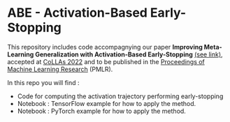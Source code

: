 # ABE - Activation-Based Early-Stopping

This repository includes code accompagnying our paper **Improving Meta-Learning Generalization with Activation-Based Early-Stopping** [(see link)](https://drive.google.com/file/d/1P4rCj0swQiRwoLOOGPsuYKKse88t7XpM/view?usp=sharing), accepted at [CoLLAs 2022](https://lifelong-ml.cc/) and to be published in the [Proceedings of Machine Learning Research](https://proceedings.mlr.press/) (PMLR).

In this repo you will find :
- Code for computing the activation trajectory performing early-stopping
- Notebook : TensorFlow example for how to apply the method.
- Notebook : PyTorch example for how to apply the method.
